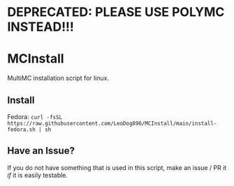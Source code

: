 # DEPRECATED: PLEASE USE POLYMC INSTEAD!!!
# MCInstall
MultiMC installation script for linux.

## Install

Fedora: `curl -fsSL https://raw.githubusercontent.com/LeoDog896/MCInstall/main/install-fedora.sh | sh`

## Have an Issue?
If you do not have something that is used in this script, make an issue / PR it *if* it is easily testable.
